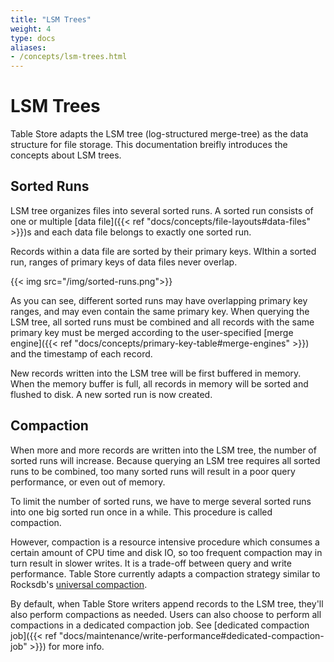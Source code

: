 ```yaml
---
title: "LSM Trees"
weight: 4
type: docs
aliases:
- /concepts/lsm-trees.html
---
```

<!--
Licensed to the Apache Software Foundation (ASF) under one
or more contributor license agreements.  See the NOTICE file
distributed with this work for additional information
regarding copyright ownership.  The ASF licenses this file
to you under the Apache License, Version 2.0 (the
"License"); you may not use this file except in compliance
with the License.  You may obtain a copy of the License at

  http://www.apache.org/licenses/LICENSE-2.0

Unless required by applicable law or agreed to in writing,
software distributed under the License is distributed on an
"AS IS" BASIS, WITHOUT WARRANTIES OR CONDITIONS OF ANY
KIND, either express or implied.  See the License for the
specific language governing permissions and limitations
under the License.
-->

# LSM Trees

Table Store adapts the LSM tree (log-structured merge-tree) as the data structure for file storage. This documentation breifly introduces the concepts about LSM trees.

## Sorted Runs

LSM tree organizes files into several sorted runs. A sorted run consists of one or multiple [data file]({{< ref "docs/concepts/file-layouts#data-files" >}})s and each data file belongs to exactly one sorted run.

Records within a data file are sorted by their primary keys. WIthin a sorted run, ranges of primary keys of data files never overlap.

{{< img src="/img/sorted-runs.png">}}

As you can see, different sorted runs may have overlapping primary key ranges, and may even contain the same primary key. When querying the LSM tree, all sorted runs must be combined and all records with the same primary key must be merged according to the user-specified [merge engine]({{< ref "docs/concepts/primary-key-table#merge-engines" >}}) and the timestamp of each record.

New records written into the LSM tree will be first buffered in memory. When the memory buffer is full, all records in memory will be sorted and flushed to disk. A new sorted run is now created.

## Compaction

When more and more records are written into the LSM tree, the number of sorted runs will increase. Because querying an LSM tree requires all sorted runs to be combined, too many sorted runs will result in a poor query performance, or even out of memory.

To limit the number of sorted runs, we have to merge several sorted runs into one big sorted run once in a while. This procedure is called compaction.

However, compaction is a resource intensive procedure which consumes a certain amount of CPU time and disk IO, so too frequent compaction may in turn result in slower writes. It is a trade-off between query and write performance. Table Store currently adapts a compaction strategy similar to Rocksdb's [universal compaction](https://github.com/facebook/rocksdb/wiki/Universal-Compaction).

By default, when Table Store writers append records to the LSM tree, they'll also perform compactions as needed. Users can also choose to perform all compactions in a dedicated compaction job. See [dedicated compaction job]({{< ref "docs/maintenance/write-performance#dedicated-compaction-job" >}}) for more info.
